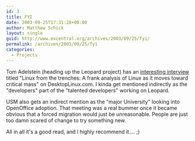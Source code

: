 ```yaml
---
id: 3
title: FYI
date: 2003-09-25T17:31:28+00:00
author: Matthew Schick
layout: single
guid: http://www.excentral.org/archives/2003/09/25/fyi/
permalink: /archives/2003/09/25/fyi
categories:
  - Projects
---
```

Tom Adelstein (heading up the Leopard project) has an [interesting
interview](http://www.desktoplinux.com/articles/AT9683428306.html) titled "Linux
from the trenches: A frank analysis of Linux as it moves toward critical mass"
on DesktopLinux.com.  I kinda get mentioned indirectly as the "developers" part
of the "talented developers" working on Leopard.

USM also gets an indirect mention as the "major University" looking into
OpenOffice adoption.  That meeting was a real bummer once it became obvious that
a forced migration would just be unreasonable.  People are just too damn scared
of change to try something new.

All in all it's a good read, and I highly recommend it....  ;)
